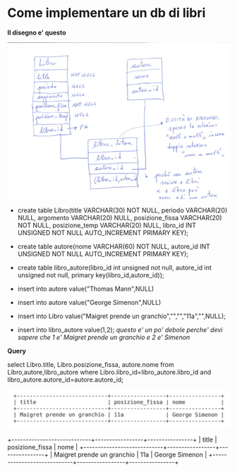 # Come implementare un db di libri
**Il disegno e' questo**

![alt tag](https://raw.githubusercontent.com/GiuseppeFasanella/DataBase_utilities/master/img/libri_db.png)

* create table Libro(title VARCHAR(30) NOT NULL, periodo VARCHAR(20) NULL, argomento VARCHAR(20) NULL, posizione_fissa VARCHAR(20) NOT NULL, posizione_temp VARCHAR(20) NULL, libro_id INT UNSIGNED NOT NULL AUTO_INCREMENT PRIMARY KEY);

* create table autore(nome VARCHAR(60) NOT NULL, autore_id INT UNSIGNED NOT NULL AUTO_INCREMENT PRIMARY KEY);

* create table libro_autore(libro_id int unsigned not null, autore_id int unsigned not null, primary key(libro_id,autore_id));

* insert into autore value("Thomas Mann",NULL)

* insert into autore value("George Simenon",NULL)

* insert into Libro value("Maigret prende un granchio","","","11a","",NULL);

* insert into libro_autore value(1,2); 
*questo e' un po' debole perche' devi sapere che 1 e' Maigret prende un granchio e 2 e' Simenon*

**Query**

select Libro.title, Libro.posizione_fissa, autore.nome from Libro,autore,libro_autore where Libro.libro_id=libro_autore.libro_id and libro_autore.autore_id=autore.autore_id;

![alt tag](https://raw.githubusercontent.com/GiuseppeFasanella/DataBase_utilities/master/img/output_query.png)

+----------------------------+-----------------+----------------+
| title                      | posizione_fissa | nome           |
+----------------------------+-----------------+----------------+
| Maigret prende un granchio | 11a             | George Simenon |
+----------------------------+-----------------+----------------+


